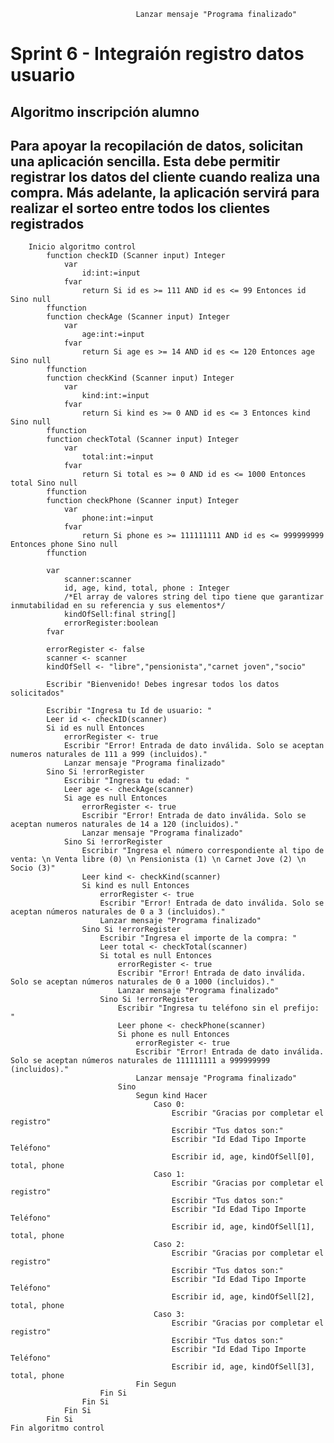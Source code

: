                                 Lanzar mensaje "Programa finalizado"
# Sprint 6 - Integraión registro datos usuario

## Algoritmo inscripción alumno

Para apoyar la recopilación de datos, solicitan una aplicación sencilla. Esta debe permitir registrar los datos del cliente cuando realiza una compra. Más adelante, la aplicación servirá para realizar el sorteo entre todos los clientes registrados
---

        Inicio algoritmo control
            function checkID (Scanner input) Integer
                var 
                    id:int:=input
                fvar
                    return Si id es >= 111 AND id es <= 99 Entonces id Sino null
            ffunction
            function checkAge (Scanner input) Integer
                var 
                    age:int:=input
                fvar
                    return Si age es >= 14 AND id es <= 120 Entonces age Sino null
            ffunction
            function checkKind (Scanner input) Integer
                var 
                    kind:int:=input
                fvar
                    return Si kind es >= 0 AND id es <= 3 Entonces kind Sino null
            ffunction
            function checkTotal (Scanner input) Integer
                var 
                    total:int:=input
                fvar
                    return Si total es >= 0 AND id es <= 1000 Entonces total Sino null
            ffunction
            function checkPhone (Scanner input) Integer
                var 
                    phone:int:=input
                fvar
                    return Si phone es >= 111111111 AND id es <= 999999999 Entonces phone Sino null
            ffunction

            var
                scanner:scanner
                id, age, kind, total, phone : Integer
                /*El array de valores string del tipo tiene que garantizar inmutabilidad en su referencia y sus elementos*/
                kindOfSell:final string[]
                errorRegister:boolean
            fvar

            errorRegister <- false
            scanner <- scanner
            kindOfSell <- "libre","pensionista","carnet joven","socio"

            Escribir "Bienvenido! Debes ingresar todos los datos solicitados"
            
            Escribir "Ingresa tu Id de usuario: "
            Leer id <- checkID(scanner)
            Si id es null Entonces
                errorRegister <- true
                Escribir "Error! Entrada de dato inválida. Solo se aceptan numeros naturales de 111 a 999 (incluidos)."
                Lanzar mensaje "Programa finalizado"
            Sino Si !errorRegister 
                Escribir "Ingresa tu edad: "
                Leer age <- checkAge(scanner)
                Si age es null Entonces
                    errorRegister <- true
                    Escribir "Error! Entrada de dato inválida. Solo se aceptan numeros naturales de 14 a 120 (incluidos)."
                    Lanzar mensaje "Programa finalizado"
                Sino Si !errorRegister
                    Escribir "Ingresa el número correspondiente al tipo de venta: \n Venta libre (0) \n Pensionista (1) \n Carnet Jove (2) \n Socio (3)"
                    Leer kind <- checkKind(scanner)
                    Si kind es null Entonces
                        errorRegister <- true
                        Escribir "Error! Entrada de dato inválida. Solo se aceptan números naturales de 0 a 3 (incluidos)."
                        Lanzar mensaje "Programa finalizado"
                    Sino Si !errorRegister
                        Escribir "Ingresa el importe de la compra: "
                        Leer total <- checkTotal(scanner)
                        Si total es null Entonces
                            errorRegister <- true
                            Escribir "Error! Entrada de dato inválida. Solo se aceptan números naturales de 0 a 1000 (incluidos)."
                            Lanzar mensaje "Programa finalizado"
                        Sino Si !errorRegister
                            Escribir "Ingresa tu teléfono sin el prefijo: "
                            Leer phone <- checkPhone(scanner)
                            Si phone es null Entonces
                                errorRegister <- true
                                Escribir "Error! Entrada de dato inválida. Solo se aceptan números naturales de 111111111 a 999999999 (incluidos)."
                                Lanzar mensaje "Programa finalizado"
                            Sino
                                Segun kind Hacer
                                    Caso 0:
                                        Escribir "Gracias por completar el registro"
                                        Escribir "Tus datos son:"
                                        Escribir "Id Edad Tipo Importe Teléfono"
                                        Escribir id, age, kindOfSell[0], total, phone
                                    Caso 1:
                                        Escribir "Gracias por completar el registro"
                                        Escribir "Tus datos son:"
                                        Escribir "Id Edad Tipo Importe Teléfono"
                                        Escribir id, age, kindOfSell[1], total, phone
                                    Caso 2:
                                        Escribir "Gracias por completar el registro"
                                        Escribir "Tus datos son:"
                                        Escribir "Id Edad Tipo Importe Teléfono"
                                        Escribir id, age, kindOfSell[2], total, phone
                                    Caso 3:
                                        Escribir "Gracias por completar el registro"
                                        Escribir "Tus datos son:"
                                        Escribir "Id Edad Tipo Importe Teléfono"
                                        Escribir id, age, kindOfSell[3], total, phone
                                Fin Segun
                        Fin Si
                    Fin Si
                Fin Si
            Fin Si
    Fin algoritmo control